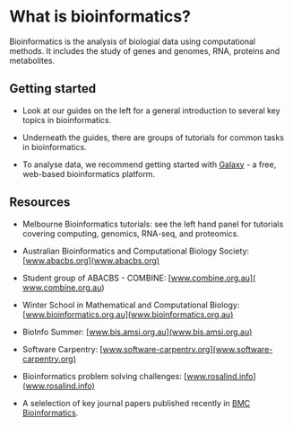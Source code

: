 # What is bioinformatics?

Bioinformatics is the analysis of biologial data using computational methods. It includes the study of genes and genomes, RNA, proteins and metabolites.

## Getting started

- Look at our guides on the left for a general introduction to several key topics in bioinformatics.

- Underneath the guides, there are groups of tutorials for common tasks in bioinformatics.

- To analyse data, we recommend getting started with [Galaxy](galaxy.md) - a free, web-based bioinformatics platform.

## Resources

- Melbourne Bioinformatics tutorials: see the left hand panel for tutorials covering computing, genomics, RNA-seq, and proteomics.

- Australian Bioinformatics and Computational Biology Society:
[www.abacbs.org](www.abacbs.org)

- Student group of ABACBS - COMBINE: [www.combine.org.au](  www.combine.org.au)

- Winter School in Mathematical and Computational Biology:
[www.bioinformatics.org.au](www.bioinformatics.org.au)

- BioInfo Summer: [www.bis.amsi.org.au](www.bis.amsi.org.au)

- Software Carpentry: [www.software-carpentry.org](www.software-carpentry.org)

- Bioinformatics problem solving challenges: [www.rosalind.info](www.rosalind.info)

- A selelection of key journal papers published recently in [BMC Bioinformatics](http://blogs.biomedcentral.com/bmcseriesblog/2018/01/24/a-year-in-bioinformatics/).
